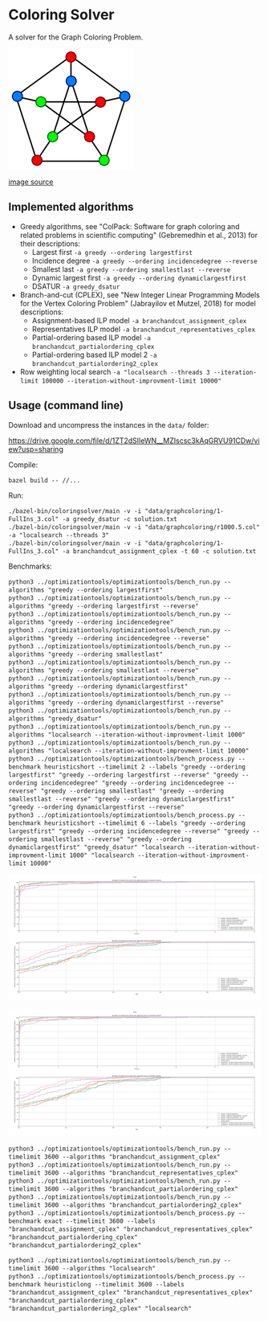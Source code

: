 # Coloring Solver

A solver for the Graph Coloring Problem.

![graphcoloring](img/graphcoloring.png?raw=true "graphcoloring")

[image source](https://commons.wikimedia.org/wiki/File:Petersen_graph_3-coloring.svg)

## Implemented algorithms

* Greedy algorithms, see "ColPack: Software for graph coloring and related problems in scientific computing" (Gebremedhin et al., 2013) for their descriptions:
  * Largest first `-a greedy --ordering largestfirst`
  * Incidence degree `-a greedy --ordering incidencedegree --reverse`
  * Smallest last `-a greedy --ordering smallestlast --reverse`
  * Dynamic largest first `-a greedy --ordering dynamiclargestfirst`
  * DSATUR `-a greedy_dsatur`
* Branch-and-cut (CPLEX), see "New Integer Linear Programming Models for the Vertex Coloring Problem" (Jabrayilov et Mutzel, 2018) for model descriptions:
  * Assignment-based ILP model `-a branchandcut_assignment_cplex`
  * Representatives ILP model `-a branchandcut_representatives_cplex`
  * Partial-ordering based ILP model `-a branchandcut_partialordering_cplex`
  * Partial-ordering based ILP model 2 `-a branchandcut_partialordering2_cplex`
* Row weighting local search `-a "localsearch --threads 3 --iteration-limit 100000 --iteration-without-improvment-limit 10000"`

## Usage (command line)

Download and uncompress the instances in the `data/` folder:

https://drive.google.com/file/d/1ZT2dSIleWN__MZIscsc3kAqGRVU91CDw/view?usp=sharing

Compile:
```shell
bazel build -- //...
```

Run:
```shell
./bazel-bin/coloringsolver/main -v -i "data/graphcoloring/1-FullIns_3.col" -a greedy_dsatur -c solution.txt
./bazel-bin/coloringsolver/main -v -i "data/graphcoloring/r1000.5.col" -a "localsearch --threads 3"
./bazel-bin/coloringsolver/main -v -i "data/graphcoloring/1-FullIns_3.col" -a branchandcut_assignment_cplex -t 60 -c solution.txt
```

Benchmarks:
```shell
python3 ../optimizationtools/optimizationtools/bench_run.py --algorithms "greedy --ordering largestfirst"
python3 ../optimizationtools/optimizationtools/bench_run.py --algorithms "greedy --ordering largestfirst --reverse"
python3 ../optimizationtools/optimizationtools/bench_run.py --algorithms "greedy --ordering incidencedegree"
python3 ../optimizationtools/optimizationtools/bench_run.py --algorithms "greedy --ordering incidencedegree --reverse"
python3 ../optimizationtools/optimizationtools/bench_run.py --algorithms "greedy --ordering smallestlast"
python3 ../optimizationtools/optimizationtools/bench_run.py --algorithms "greedy --ordering smallestlast --reverse"
python3 ../optimizationtools/optimizationtools/bench_run.py --algorithms "greedy --ordering dynamiclargestfirst"
python3 ../optimizationtools/optimizationtools/bench_run.py --algorithms "greedy --ordering dynamiclargestfirst --reverse"
python3 ../optimizationtools/optimizationtools/bench_run.py --algorithms "greedy_dsatur"
python3 ../optimizationtools/optimizationtools/bench_run.py --algorithms "localsearch --iteration-without-improvment-limit 1000"
python3 ../optimizationtools/optimizationtools/bench_run.py --algorithms "localsearch --iteration-without-improvment-limit 10000"
python3 ../optimizationtools/optimizationtools/bench_process.py --benchmark heuristicshort --timelimit 2 --labels "greedy --ordering largestfirst" "greedy --ordering largestfirst --reverse" "greedy --ordering incidencedegree" "greedy --ordering incidencedegree --reverse" "greedy --ordering smallestlast" "greedy --ordering smallestlast --reverse" "greedy --ordering dynamiclargestfirst" "greedy --ordering dynamiclargestfirst --reverse"
python3 ../optimizationtools/optimizationtools/bench_process.py --benchmark heuristicshort --timelimit 6 --labels "greedy --ordering largestfirst" "greedy --ordering incidencedegree --reverse" "greedy --ordering smallestlast --reverse" "greedy --ordering dynamiclargestfirst" "greedy_dsatur" "localsearch --iteration-without-improvment-limit 1000" "localsearch --iteration-without-improvment-limit 10000"
```

![heuristicshort1](img/heuristicshort2.png?raw=true "heuristicshort1")

![heuristicshort2](img/heuristicshort2.png?raw=true "heuristicshort2")

```shell
python3 ../optimizationtools/optimizationtools/bench_run.py --timelimit 3600 --algorithms "branchandcut_assignment_cplex"
python3 ../optimizationtools/optimizationtools/bench_run.py --timelimit 3600 --algorithms "branchandcut_representatives_cplex"
python3 ../optimizationtools/optimizationtools/bench_run.py --timelimit 3600 --algorithms "branchandcut_partialordering_cplex"
python3 ../optimizationtools/optimizationtools/bench_run.py --timelimit 3600 --algorithms "branchandcut_partialordering2_cplex"
python3 ../optimizationtools/optimizationtools/bench_process.py --benchmark exact --timelimit 3600 --labels "branchandcut_assignment_cplex" "branchandcut_representatives_cplex" "branchandcut_partialordering_cplex" "branchandcut_partialordering2_cplex"
```

```shell
python3 ../optimizationtools/optimizationtools/bench_run.py --timelimit 3600 --algorithms "localsearch"
python3 ../optimizationtools/optimizationtools/bench_process.py --benchmark heuristiclong --timelimit 3600 --labels "branchandcut_assignment_cplex" "branchandcut_representatives_cplex" "branchandcut_partialordering_cplex" "branchandcut_partialordering2_cplex" "localsearch"
```

